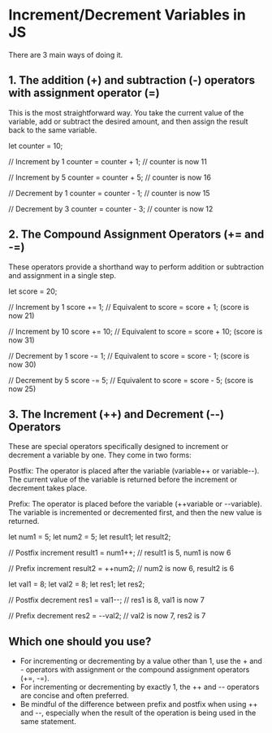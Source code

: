 # Increment/Decrement Variables in JS
There are 3 main ways of doing it.

## 1. The addition (+) and subtraction (-) operators with assignment operator (=)

This is the most straightforward way. You take the current value of the variable, add or subtract the desired amount, and then assign the result back to the same variable.

let counter = 10;

// Increment by 1
counter = counter + 1; // counter is now 11

// Increment by 5
counter = counter + 5; // counter is now 16

// Decrement by 1
counter = counter - 1; // counter is now 15

// Decrement by 3
counter = counter - 3; // counter is now 12

## 2. The Compound Assignment Operators (+= and -=)

These operators provide a shorthand way to perform addition or subtraction and assignment in a single step.

let score = 20;

// Increment by 1
score += 1; // Equivalent to score = score + 1; (score is now 21)

// Increment by 10
score += 10; // Equivalent to score = score + 10; (score is now 31)

// Decrement by 1
score -= 1; // Equivalent to score = score - 1; (score is now 30)

// Decrement by 5
score -= 5; // Equivalent to score = score - 5; (score is now 25)

## 3. The Increment (++) and Decrement (--) Operators

These are special operators specifically designed to increment or decrement a variable by one. They come in two forms:

Postfix: The operator is placed after the variable (variable++ or variable--). The current value of the variable is returned before the increment or decrement takes place.   

Prefix: The operator is placed before the variable (++variable or --variable). The variable is incremented or decremented first, and then the new value is returned. 

let num1 = 5;
let num2 = 5;
let result1;
let result2;

// Postfix increment
result1 = num1++; // result1 is 5, num1 is now 6

// Prefix increment
result2 = ++num2; // num2 is now 6, result2 is 6

let val1 = 8;
let val2 = 8;
let res1;
let res2;

// Postfix decrement
res1 = val1--; // res1 is 8, val1 is now 7

// Prefix decrement
res2 = --val2; // val2 is now 7, res2 is 7

## Which one should you use?

- For incrementing or decrementing by a value other than 1, use the + and - operators with assignment or the compound assignment operators (+=, -=).
- For incrementing or decrementing by exactly 1, the ++ and -- operators are concise and often preferred.
- Be mindful of the difference between prefix and postfix when using ++ and --, especially when the result of the operation is being used in the same statement.